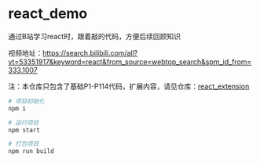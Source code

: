 # react_demo

通过B站学习react时，跟着敲的代码，方便后续回顾知识

视频地址：https://search.bilibili.com/all?vt=53351917&keyword=react&from_source=webtop_search&spm_id_from=333.1007

注：本仓库只包含了基础P1-P114代码，扩展内容，请见仓库：[react_extension](https://gitee.com/haveadate/react_extension)

```sh
# 项目初始化
npm i

# 运行项目
npm start

# 打包项目
npm run build
```
